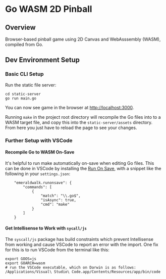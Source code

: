# Go WASM 2D Pinball
## Overview
Browser-based pinball game using 2D Canvas and WebAsssembly (WASM), compiled from Go.

## Dev Environment Setup

### Basic CLI Setup
Run the static file server:
```
cd static-server
go run main.go
```

You can now see game in the browser at [http://localhost:3000](http://localhost:3000).

Running `make` in the project root directory will recompile the Go files into to a WASM target file, and copy this into the `static-server/assets` directory. From here you just have to reload the page to see your changes.

### Further Setup with VSCode

#### Recompile Go to WASM On-Save
It's helpful to run make automatically on-save when editing Go files. This can be done in VSCode by installing the [Run On Save](https://marketplace.visualstudio.com/items?itemName=emeraldwalk.RunOnSave), with a snippet like the following in your `settings.json`:
```
    "emeraldwalk.runonsave": {
        "commands": [
            {
                "match": "\\.go$",
                "isAsync": true,
                "cmd": "make"
            }
        ]
    }
```

#### Get Intellisense to Work with `sycall/js`
The `syscall/js` package has build constraints which prevent Intellisense from working and cause VSCode to report an error with the import. One fix for this is to run VSCode from the terminal like this:
```
export GOOS=js
export GOARCH=wasm
# run the VSCode executable, which on Darwin is as follows:
/Applications/Visual\ Studio\ Code.app/Contents/Resources/app/bin/code
```
